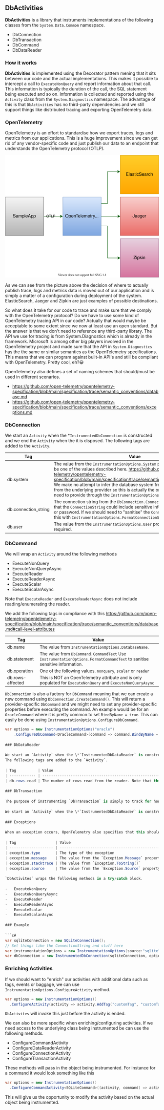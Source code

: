 ## DbActivities

**DbActivities** is a library that instruments implementations of the following classes from the `System.Data.Common` namespace.

-   DbConnection
-   DbTransaction
-   DbCommand
-   DbDataReader

### How it works

**DbActivities** is implemented using the Decorator pattern mening that it sits between our code and the actual implementations.
This makes it possible to intercept a call to `ExecuteNonQuery` and report information about that call. This information is typically the duration of the call, the SQL statement being executed and so on. Information is collected and reported using the `Activity` class from the `System.Diagnostics` namespace. The advantage of this is that `DbActivities` has no third-party dependencies and we still support things like distributed tracing and exporting OpenTelemetry data.

### OpenTelemetry

OpenTelemetry is an effort to standardise how we export traces, logs and metrics from our applications. This is a huge improvement since we can get rid of any vendor-specific code and just publish our data to an endpoint that understands the OpenTelemetry protocol (OTLP).

<img src="decorator.drawio.svg" style="zoom:150%;" />

As we can see from the picture above the decision of where to actually publish trace, logs and metrics data is moved out of our application and is simply a matter of a configuration during deployment of the system. ElasticSearch, Jaeger and Zipkin are just examples of possible destinations.

So what does it take for our code to trace and make sure that we comply with the OpenTelemetry protocol? Do we have to use some kind of OpenTelemetry tracing API in our code? Actually that would maybe be acceptable to some extent since we now at least use an open standard. But the answer is that we don't need to reference any third-party library. The API we use for tracing is from System.Diagnostics which is already in the framework. Microsoft is among other big players involved in the OpenTelemetry project and made sure that the API in `System.Diagnostics` has the the same or similar semantics as the OpenTelemetry specifications. This means that we can program against built-in API's and still be compliant with OpenTelemetry. Pretty cool, eh?😀

OpenTelemetry also defines a set of naming schemes that should/must be used in different scenarios.

-   https://github.com/open-telemetry/opentelemetry-specification/blob/main/specification/trace/semantic_conventions/database.md
-   https://github.com/open-telemetry/opentelemetry-specification/blob/main/specification/trace/semantic_conventions/exceptions.md

### DbConnection

We start an `Activity` when the \*`InstrumentedDbConnection` is constructed and we end the `Activity` when the it is disposed.
The following tags are added to the `Activity`.

| Tag                  | Value                                                                                                                                                                                                                                                                                                                                                                                                                                                               |
| -------------------- | ------------------------------------------------------------------------------------------------------------------------------------------------------------------------------------------------------------------------------------------------------------------------------------------------------------------------------------------------------------------------------------------------------------------------------------------------------------------- |
| db.system            | The value from the `InstrumentationOptions.System` property. This value should be one of the values described here. https://github.com/open-telemetry/opentelemetry-specification/blob/main/specification/trace/semantic_conventions/database.md. We make no attempt to infer the database system from the connection string or from the underlying provider so this is actually the only value we absolutely need to provide through the `InstrumentationOptions`. |
| db.connection_string | The connection string from the `DbConnection.ConnectionString` property. Note that the `ConnectionString` could include sensitive information like the username or password. If we should need to "sanitise" the `ConnectionString`, we can do this with `InstrumentationOptions.FormatConnectionString`                                                                                                                                                            |
| db.user              | The value from the `InstrumentationOptions.User` property. This value is NOT required.                                                                                                                                                                                                                                                                                                                                                                              |

### DbCommand

We will wrap an `Activity` around the following methods

-   ExecuteNonQuery
-   ExecuteNonQueryAsync
-   ExecuteReader
-   ExecuteReaderAsync
-   ExecuteScalar
-   ExecuteScalarAsync

Note that `ExecuteReader` and `ExecuteReaderAsync` does not include reading/enumerating the reader.

We add the following tags in compliance with this https://github.com/open-telemetry/opentelemetry-specification/blob/main/specification/trace/semantic_conventions/database.md#call-level-attributes

| Tag              | Value                                                                                                                    |
| ---------------- | ------------------------------------------------------------------------------------------------------------------------ |
| db.name          | The value from `InstrumentationOptions.DatabaseName`.                                                                    |
| db.statement     | The value from `DbCommand.CommandText` Use `InstrumentationOptions.FormatCommandText` to sanitise sensitive information. |
| db.operation     | One of the following values. `nonquery`, `scalar` or `reader`                                                            |
| db.rows-affected | This is NOT an OpenTelemetry attribute and is only populated for `ExecuteNonQuery` and `ExecuteNonQueryAsync`            |

`DbConnection` is also a factory for `DbCommand` meaning that we can create a new command using `DbConnection.CreateCommand()`. This will return a provider-specific `DbCommand` and we might need to set any provider-specific properties before executing the command. An example would be for an `OracleCommand` where it is pretty common to set `BindByName = true`. This can easily be done using `InstrumentationOptions.ConfigureDbCommand`.

````c#
var options = new InstrumentationOptions("oracle")
	.ConfigureDbCommand<OracleCommand>(command => command.BindByName = true);

### DbDataReader

We start an `Activity` when the \*`InstrumentedDbDataReader` is constructed and we end the `Activity` when the it is disposed.
The following tags are added to the `Activity`.

| Tag          | Value                                                                                                                                                      |
| ------------ | ---------------------------------------------------------------------------------------------------------------------------------------------------------- |
| db.rows-read | The number of rows read from the reader. Note that this is NOT an OpenTelemetry attribute, but we considered this to be valuable information nevertheless. |

### DbTransaction

The purpose of instrumenting `DbTransaction` is simply to track for how long we keep a transaction open. Transactions should be as short as possible and by tracing this we can easily spot any potential concurrency/locking issues in the database.

We start an `Activity` when the \*`InstrumentedDbDataReader` is constructed and we end the `Activity` when the transaction is disposed. We will add an event , `commit` or `rollback` based upon whether the transaction was committed or rolled back.

### Exceptions

When an exception occurs, OpenTelemetry also specifies that this should be an event called "exception" with the following attributes.

| Tag                  | Value                                                                                                                                                                   |
| -------------------- | ----------------------------------------------------------------------------------------------------------------------------------------------------------------------- |
| exception.type       | The type of the exception                                                                                                                                               |
| exception.message    | The value from the `Exception.Message` property.                                                                                                                        |
| exception.stacktrace | The value from `Exception.ToString()`                                                                                                                                   |
| exception.source     | The value from the `Exception.Source` property. This is NOT an OpenTelemetry attribute, but we add it anyway to provide as much detail about the exception as possible. |

`DbActivites` wraps the following methods in a try/catch block.

-   ExecuteNonQuery
-   ExecuteNonQueryAsync
-   ExecuteReader
-   ExecuteReaderAsync
-   ExecuteScalar
-   ExecuteScalarAsync

### Example

```c#
var sqliteConnection = new SQLiteConnection();
// Set things like the ConnectionString and stuff here
var instrumentationOptions = new InstrumentationOptions(source:"sqlite");
var dbConnection = new InstrumentedDbConnection(sqliteConnection, options);
````

### Enriching Activities

If we should want to "enrich" our activities with additional data such as tags, events or baggage, we can use `InstrumentationOptions.ConfigureActivity` method.

```c#
var options = new InstrumentationOptions()
  .ConfigureActivity(activity => activity.AddTag("customTag", "customTagValue"));
```

`DbActivites` will invoke this just before the activity is ended.

We can also be more specific when enriching/configuring activities. If we need access to the underlying class being instrumented be can use the following methods.

-   ConfigureCommandActivity
-   ConfigureDataReaderActivity
-   ConfigureConnectionActivity
-   ConfigureTransactionActivity

These methods will pass in the object being instrumented. For instance for a command it would look something like this

```c#
var options = new InstrumentationOptions()
  .ConfigureCommandActivity<SQLiteCommand>((activity, command) => activity.AddTag("customTag", "customTagValue"));
```

This will give us the opportunity to modify the activity based on the actual object being instrumented.
